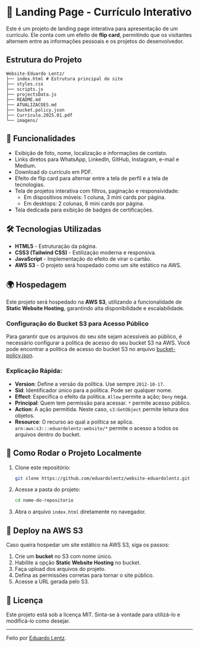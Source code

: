  
# 🚀 Landing Page - Currículo Interativo

Este é um projeto de landing page interativa para apresentação de um currículo. Ele conta com um efeito de **flip card**, permitindo que os visitantes alternem entre as informações pessoais e os projetos do desenvolvedor.

## Estrutura do Projeto
```
Website-Eduardo Lentz/
├── index.html # Estrutura principal do site
├── styles.css
├── scripts.js
├── projectsData.js
├── README.md
├── ATUALIZACOES.md
├── bucket.policy.json
├── Currículo.2025.01.pdf
└── imagens/ 
```

## 📌 Funcionalidades

- Exibição de foto, nome, localização e informações de contato.
- Links diretos para WhatsApp, LinkedIn, GitHub, Instagram, e-mail e Medium.
- Download do currículo em PDF.
- Efeito de flip card para alternar entre a tela de perfil e a tela de tecnologias.
- Tela de projetos interativa com filtros, paginação e responsividade:
  - Em dispositivos móveis: 1 coluna, 3 mini cards por página.
  - Em desktops: 2 colunas, 6 mini cards por página.
- Tela dedicada para exibição de badges de certificações.

## 🛠️ Tecnologias Utilizadas

- **HTML5** - Estruturação da página.
- **CSS3 (Tailwind CSS)** - Estilização moderna e responsiva.
- **JavaScript** - Implementação do efeito de virar o cartão.
- **AWS S3** - O projeto será hospedado como um site estático na AWS.

## 🌍 Hospedagem

Este projeto será hospedado na **AWS S3**, utilizando a funcionalidade de **Static Website Hosting**, garantindo alta disponibilidade e escalabilidade.

### Configuração do Bucket S3 para Acesso Público

Para garantir que os arquivos do seu site sejam acessíveis ao público, é necessário configurar a política de acesso do seu bucket S3 na AWS. Você pode encontrar a política de acesso do bucket S3 no arquivo [bucket-policy.json](https://github.com/eduardolentz/website-eduardolentz/blob/main/bucket-policy.json).


### Explicação Rápida:

- **Version**: Define a versão da política. Use sempre `2012-10-17`.
- **Sid**: Identificador único para a política. Pode ser qualquer nome.
- **Effect**: Especifica o efeito da política. `Allow` permite a ação; `Deny` nega.
- **Principal**: Quem tem permissão para acessar. `*` permite acesso público.
- **Action**: A ação permitida. Neste caso, `s3:GetObject` permite leitura dos objetos.
- **Resource**: O recurso ao qual a política se aplica. `arn:aws:s3:::eduardolentz-website/*` permite o acesso a todos os arquivos dentro do bucket.


## 🔧 Como Rodar o Projeto Localmente

1. Clone este repositório:
   ```bash
   git clone https://github.com/eduardolentz/website-eduardolentz.git
   ```
2. Acesse a pasta do projeto:
   ```bash
   cd nome-do-repositorio
   ```
3. Abra o arquivo `index.html` diretamente no navegador.

## 🚀 Deploy na AWS S3

Caso queira hospedar um site estático na AWS S3, siga os passos:

1. Crie um **bucket** no S3 com nome único.
2. Habilite a opção **Static Website Hosting** no bucket.
3. Faça upload dos arquivos do projeto.
4. Defina as permissões corretas para tornar o site público.
5. Acesse a URL gerada pelo S3.

## 📄 Licença

Este projeto está sob a licença MIT. Sinta-se à vontade para utilizá-lo e modificá-lo como desejar.

---

Feito por [Eduardo Lentz](https://github.com/eduardolentz).

